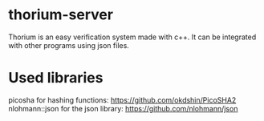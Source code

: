 # thorium-server
Thorium is an easy verification system made with c++. It can be integrated with other programs using json files.

# Used libraries
picosha for hashing functions: https://github.com/okdshin/PicoSHA2 <br>
nlohmann::json for the json library: https://github.com/nlohmann/json
